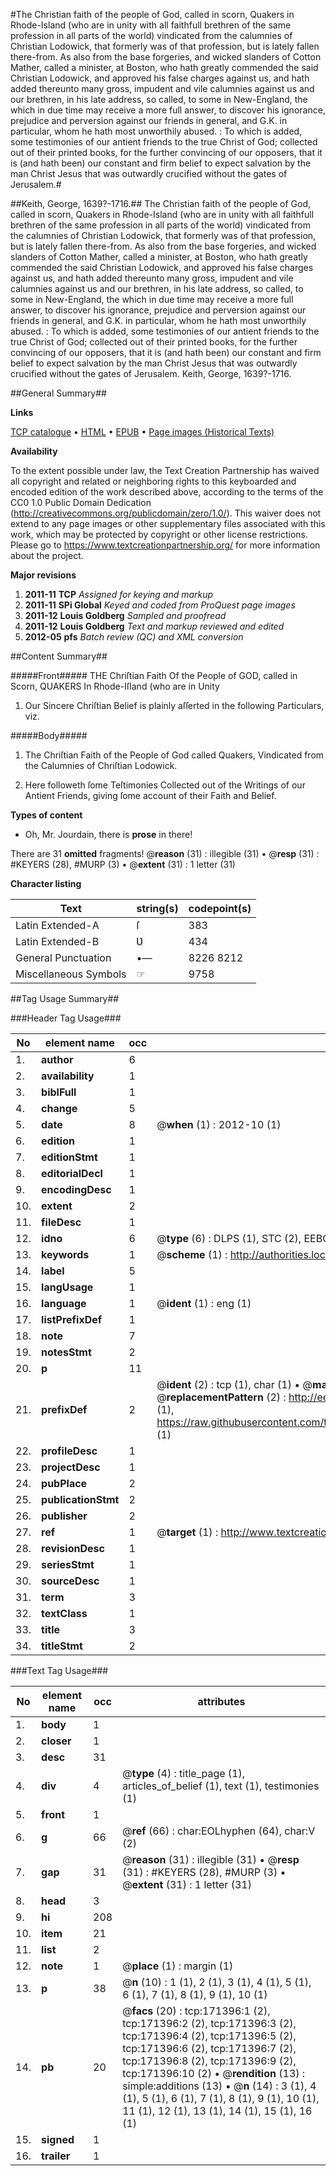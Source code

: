 #The Christian faith of the people of God, called in scorn, Quakers in Rhode-Island (who are in unity with all faithfull brethren of the same profession in all parts of the world) vindicated from the calumnies of Christian Lodowick, that formerly was of that profession, but is lately fallen there-from. As also from the base forgeries, and wicked slanders of Cotton Mather, called a minister, at Boston, who hath greatly commended the said Christian Lodowick, and approved his false charges against us, and hath added thereunto many gross, impudent and vile calumnies against us and our brethren, in his late address, so called, to some in New-England, the which in due time may receive a more full answer, to discover his ignorance, prejudice and perversion against our friends in general, and G.K. in particular, whom he hath most unworthily abused. : To which is added, some testimonies of our antient friends to the true Christ of God; collected out of their printed books, for the further convincing of our opposers, that it is (and hath been) our constant and firm belief to expect salvation by the man Christ Jesus that was outwardly crucified without the gates of Jerusalem.#

##Keith, George, 1639?-1716.##
The Christian faith of the people of God, called in scorn, Quakers in Rhode-Island (who are in unity with all faithfull brethren of the same profession in all parts of the world) vindicated from the calumnies of Christian Lodowick, that formerly was of that profession, but is lately fallen there-from. As also from the base forgeries, and wicked slanders of Cotton Mather, called a minister, at Boston, who hath greatly commended the said Christian Lodowick, and approved his false charges against us, and hath added thereunto many gross, impudent and vile calumnies against us and our brethren, in his late address, so called, to some in New-England, the which in due time may receive a more full answer, to discover his ignorance, prejudice and perversion against our friends in general, and G.K. in particular, whom he hath most unworthily abused. : To which is added, some testimonies of our antient friends to the true Christ of God; collected out of their printed books, for the further convincing of our opposers, that it is (and hath been) our constant and firm belief to expect salvation by the man Christ Jesus that was outwardly crucified without the gates of Jerusalem.
Keith, George, 1639?-1716.

##General Summary##

**Links**

[TCP catalogue](http://www.ota.ox.ac.uk/tcp/)  • 
[HTML](http://tei.it.ox.ac.uk/tcp/Texts-HTML/free/A87/A87653.html)  • 
[EPUB](http://tei.it.ox.ac.uk/tcp/Texts-EPUB/free/A87/A87653.epub) • 
[Page images (Historical Texts)](https://historicaltexts.jisc.ac.uk/eebo-45097812e)

**Availability**

To the extent possible under law, the Text Creation Partnership has waived all copyright and related or neighboring rights to this keyboarded and encoded edition of the work described above, according to the terms of the CC0 1.0 Public Domain Dedication (http://creativecommons.org/publicdomain/zero/1.0/). This waiver does not extend to any page images or other supplementary files associated with this work, which may be protected by copyright or other license restrictions. Please go to https://www.textcreationpartnership.org/ for more information about the project.

**Major revisions**

1. __2011-11__ __TCP__ *Assigned for keying and markup*
1. __2011-11__ __SPi Global__ *Keyed and coded from ProQuest page images*
1. __2011-12__ __Louis Goldberg__ *Sampled and proofread*
1. __2011-12__ __Louis Goldberg__ *Text and markup reviewed and edited*
1. __2012-05__ __pfs__ *Batch review (QC) and XML conversion*

##Content Summary##

#####Front#####
THE Chriſtian Faith Of the People of GOD, called in Scorn, QUAKERS In Rhode-Iſland (who are in Unity
1. Our Sincere Chriſtian Belief is plainly aſſerted in the following Particulars, viz.

#####Body#####

1. The Chriſtian Faith of the People of God called Quakers, Vindicated from the Calumnies of Chriſtian Lodowick.

1. Here followeth ſome Teſtimonies Collected out of the Writings of our Antient Friends, giving ſome account of their Faith and Belief.

**Types of content**

  * Oh, Mr. Jourdain, there is **prose** in there!

There are 31 **omitted** fragments! 
 @__reason__ (31) : illegible (31)  •  @__resp__ (31) : #KEYERS (28), #MURP (3)  •  @__extent__ (31) : 1 letter (31)

**Character listing**


|Text|string(s)|codepoint(s)|
|---|---|---|
|Latin Extended-A|ſ|383|
|Latin Extended-B|Ʋ|434|
|General Punctuation|•—|8226 8212|
|Miscellaneous Symbols|☞|9758|

##Tag Usage Summary##

###Header Tag Usage###

|No|element name|occ|attributes|
|---|---|---|---|
|1.|__author__|6||
|2.|__availability__|1||
|3.|__biblFull__|1||
|4.|__change__|5||
|5.|__date__|8| @__when__ (1) : 2012-10 (1)|
|6.|__edition__|1||
|7.|__editionStmt__|1||
|8.|__editorialDecl__|1||
|9.|__encodingDesc__|1||
|10.|__extent__|2||
|11.|__fileDesc__|1||
|12.|__idno__|6| @__type__ (6) : DLPS (1), STC (2), EEBO-CITATION (1), OCLC (1), VID (1)|
|13.|__keywords__|1| @__scheme__ (1) : http://authorities.loc.gov/ (1)|
|14.|__label__|5||
|15.|__langUsage__|1||
|16.|__language__|1| @__ident__ (1) : eng (1)|
|17.|__listPrefixDef__|1||
|18.|__note__|7||
|19.|__notesStmt__|2||
|20.|__p__|11||
|21.|__prefixDef__|2| @__ident__ (2) : tcp (1), char (1)  •  @__matchPattern__ (2) : ([0-9\-]+):([0-9IVX]+) (1), (.+) (1)  •  @__replacementPattern__ (2) : http://eebo.chadwyck.com/downloadtiff?vid=$1&page=$2 (1), https://raw.githubusercontent.com/textcreationpartnership/Texts/master/tcpchars.xml#$1 (1)|
|22.|__profileDesc__|1||
|23.|__projectDesc__|1||
|24.|__pubPlace__|2||
|25.|__publicationStmt__|2||
|26.|__publisher__|2||
|27.|__ref__|1| @__target__ (1) : http://www.textcreationpartnership.org/docs/. (1)|
|28.|__revisionDesc__|1||
|29.|__seriesStmt__|1||
|30.|__sourceDesc__|1||
|31.|__term__|3||
|32.|__textClass__|1||
|33.|__title__|3||
|34.|__titleStmt__|2||


###Text Tag Usage###

|No|element name|occ|attributes|
|---|---|---|---|
|1.|__body__|1||
|2.|__closer__|1||
|3.|__desc__|31||
|4.|__div__|4| @__type__ (4) : title_page (1), articles_of_belief (1), text (1), testimonies (1)|
|5.|__front__|1||
|6.|__g__|66| @__ref__ (66) : char:EOLhyphen (64), char:V (2)|
|7.|__gap__|31| @__reason__ (31) : illegible (31)  •  @__resp__ (31) : #KEYERS (28), #MURP (3)  •  @__extent__ (31) : 1 letter (31)|
|8.|__head__|3||
|9.|__hi__|208||
|10.|__item__|21||
|11.|__list__|2||
|12.|__note__|1| @__place__ (1) : margin (1)|
|13.|__p__|38| @__n__ (10) : 1 (1), 2 (1), 3 (1), 4 (1), 5 (1), 6 (1), 7 (1), 8 (1), 9 (1), 10 (1)|
|14.|__pb__|20| @__facs__ (20) : tcp:171396:1 (2), tcp:171396:2 (2), tcp:171396:3 (2), tcp:171396:4 (2), tcp:171396:5 (2), tcp:171396:6 (2), tcp:171396:7 (2), tcp:171396:8 (2), tcp:171396:9 (2), tcp:171396:10 (2)  •  @__rendition__ (13) : simple:additions (13)  •  @__n__ (14) : 3 (1), 4 (1), 5 (1), 6 (1), 7 (1), 8 (1), 9 (1), 10 (1), 11 (1), 12 (1), 13 (1), 14 (1), 15 (1), 16 (1)|
|15.|__signed__|1||
|16.|__trailer__|1||
